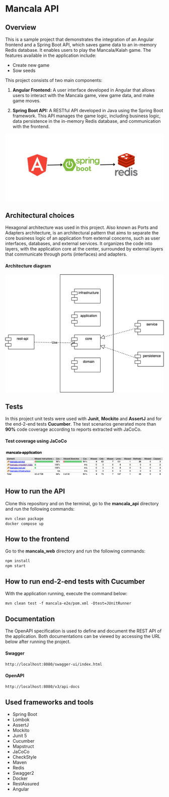 # Mancala API

## Overview
This is a sample project that demonstrates the integration of an Angular frontend and a Spring Boot API, which saves game data to an in-memory Redis database. It enables users to play the Mancala/Kalah game. The features available in the application include:

* Create new game
* Sow seeds


This project consists of two main components:

1. **Angular Frontend:** A user interface developed in Angular that allows users to interact with the Mancala game, view game data, and make game moves.

2. **Spring Boot API:** A RESTful API developed in Java using the Spring Boot framework. This API manages the game logic, including business logic, data persistence in the in-memory Redis database, and communication with the frontend.

  ![main-techs.png](docs%2Fmain-techs.png)

## Architectural choices
Hexagonal architecture was used in this project. Also known as Ports and Adapters architecture, is an architectural pattern that aims to separate the core business logic of an application from external concerns, such as user interfaces, databases, and external services. It organizes the code into layers, with the application core at the center, surrounded by external layers that communicate through ports (interfaces) and adapters.

#### Architecture diagram
![app-architecture.drawio.png](docs%2Fapp-architecture.drawio.png)

## Tests
In this project unit tests were used with **Junit**, **Mockito** and **AssertJ** and for the end-2-end tests **Cucumber**. The test scenarios generated more than **90%** code coverage according to reports extracted with JaCoCo.
#### Test coverage using JaCoCo
![test-coverage.png](docs%2Ftest-coverage.png)


## How to run the API
Clone this repository and on the terminal, go to the **mancala_api** directory and run the following commands:
````
mvn clean package
docker compose up
````

## How to the frontend
Go to the **mancala_web** directory and run the following commands:
````
npm install
npm start
````

## How to run end-2-end tests with Cucumber
With the application running, execute the command below:
````
mvn clean test -f mancala-e2e/pom.xml -Dtest=JUnitRunner
````

## Documentation
The OpenAPI specification is used to define and document the REST API of the application.
Both documentations can be viewed by accessing the URL below after running the project.
#### Swagger
````
http://localhost:8080/swagger-ui/index.html
````
#### OpenAPI
````
http://localhost:8080/v3/api-docs
````

## Used frameworks and tools
- Spring Boot
- Lombok
- AssertJ
- Mockito
- Junit 5
- Cucumber
- Mapstruct
- JaCoCo
- CheckStyle
- Maven
- Redis
- Swagger2
- Docker
- RestAssured
- Angular